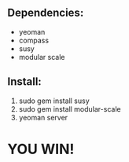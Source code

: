 ## Dependencies:
- yeoman
- compass
- susy
- modular scale

## Install:

1. sudo gem install susy
2. sudo gem install modular-scale
3. yeoman server

# YOU WIN!
